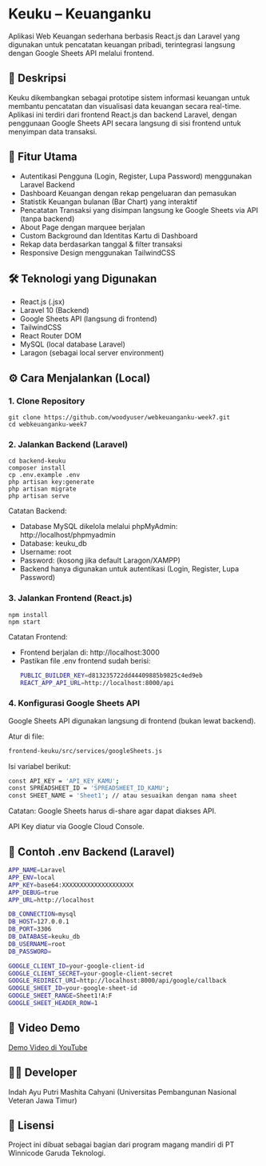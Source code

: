 # Keuku – Keuanganku

Aplikasi Web Keuangan sederhana berbasis React.js dan Laravel yang digunakan untuk pencatatan keuangan pribadi, terintegrasi langsung dengan Google Sheets API melalui frontend.

## 📌 Deskripsi
Keuku dikembangkan sebagai prototipe sistem informasi keuangan untuk membantu pencatatan dan visualisasi data keuangan secara real-time. Aplikasi ini terdiri dari frontend React.js dan backend Laravel, dengan penggunaan Google Sheets API secara langsung di sisi frontend untuk menyimpan data transaksi.

## 🚀 Fitur Utama
- Autentikasi Pengguna (Login, Register, Lupa Password) menggunakan Laravel Backend
- Dashboard Keuangan dengan rekap pengeluaran dan pemasukan
- Statistik Keuangan bulanan (Bar Chart) yang interaktif
- Pencatatan Transaksi yang disimpan langsung ke Google Sheets via API (tanpa backend)
- About Page dengan marquee berjalan
- Custom Background dan Identitas Kartu di Dashboard
- Rekap data berdasarkan tanggal & filter transaksi
- Responsive Design menggunakan TailwindCSS

## 🛠️ Teknologi yang Digunakan
- React.js (.jsx)
- Laravel 10 (Backend)
- Google Sheets API (langsung di frontend)
- TailwindCSS
- React Router DOM
- MySQL (local database Laravel)
- Laragon (sebagai local server environment)

## ⚙️ Cara Menjalankan (Local)

### 1. Clone Repository
```
git clone https://github.com/woodyuser/webkeuanganku-week7.git
cd webkeuanganku-week7
```

### 2. Jalankan Backend (Laravel)
```
cd backend-keuku
composer install
cp .env.example .env
php artisan key:generate
php artisan migrate
php artisan serve
```

Catatan Backend:
- Database MySQL dikelola melalui phpMyAdmin: http://localhost/phpmyadmin
- Database: keuku_db
- Username: root
- Password: (kosong jika default Laragon/XAMPP)
- Backend hanya digunakan untuk autentikasi (Login, Register, Lupa Password)

### 3. Jalankan Frontend (React.js)
```
npm install
npm start
```

Catatan Frontend:
- Frontend berjalan di: http://localhost:3000
- Pastikan file .env frontend sudah berisi:
  ```bash
  PUBLIC_BUILDER_KEY=d813235722dd44409885b9825c4ed9eb
  REACT_APP_API_URL=http://localhost:8000/api
  ```

### 4. Konfigurasi Google Sheets API
Google Sheets API digunakan langsung di frontend (bukan lewat backend).

Atur di file:
```bash
frontend-keuku/src/services/googleSheets.js
```
  
Isi variabel berikut:
```bash
const API_KEY = 'API_KEY_KAMU';
const SPREADSHEET_ID = 'SPREADSHEET_ID_KAMU';
const SHEET_NAME = 'Sheet1'; // atau sesuaikan dengan nama sheet
```

Catatan:
Google Sheets harus di-share agar dapat diakses API.

API Key diatur via Google Cloud Console.

## 🔧 Contoh .env Backend (Laravel)
```bash
APP_NAME=Laravel
APP_ENV=local
APP_KEY=base64:XXXXXXXXXXXXXXXXXXXX
APP_DEBUG=true
APP_URL=http://localhost

DB_CONNECTION=mysql
DB_HOST=127.0.0.1
DB_PORT=3306
DB_DATABASE=keuku_db
DB_USERNAME=root
DB_PASSWORD=

GOOGLE_CLIENT_ID=your-google-client-id
GOOGLE_CLIENT_SECRET=your-google-client-secret
GOOGLE_REDIRECT_URI=http://localhost:8000/api/google/callback
GOOGLE_SHEET_ID=your-google-sheet-id
GOOGLE_SHEET_RANGE=Sheet1!A:F
GOOGLE_SHEET_HEADER_ROW=1
```

## 🔗 Video Demo 
[Demo Video di YouTube](https://youtu.be/nm1G6c9Aq0k)

## 👨‍💻 Developer
Indah Ayu Putri Mashita Cahyani
(Universitas Pembangunan Nasional Veteran Jawa Timur)

## 📄 Lisensi
Project ini dibuat sebagai bagian dari program magang mandiri di PT Winnicode Garuda Teknologi.
